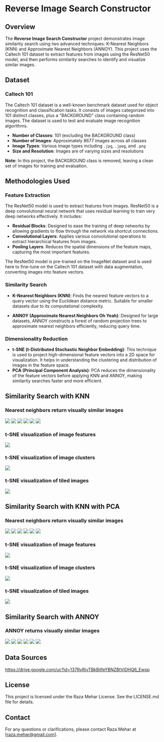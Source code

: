 # Reverse Image Search Constructor

## Overview

The **Reverse Image Search Constructor** project demonstrates image similarity search using two advanced techniques: K-Nearest Neighbors (KNN) and Approximate Nearest Neighbors (ANNOY). This project uses the Caltech 101 dataset to extract features from images using the ResNet50 model, and then performs similarity searches to identify and visualize similar images.

## Dataset

### Caltech 101

The Caltech 101 dataset is a well-known benchmark dataset used for object recognition and classification tasks. It consists of images categorized into 101 distinct classes, plus a "BACKGROUND" class containing random images. The dataset is used to test and evaluate image recognition algorithms.

- **Number of Classes**: 101 (excluding the BACKGROUND class)
- **Number of Images**: Approximately 8677 images across all classes
- **Image Types**: Various image types including `.jpg`, `.jpeg`, and `.png`
- **Size and Resolution**: Images are of varying sizes and resolutions

**Note:** In this project, the BACKGROUND class is removed, leaving a clean set of images for training and evaluation.

## Methodologies Used

### Feature Extraction

The ResNet50 model is used to extract features from images. ResNet50 is a deep convolutional neural network that uses residual learning to train very deep networks effectively. It includes:

- **Residual Blocks**: Designed to ease the training of deep networks by allowing gradients to flow through the network via shortcut connections.
- **Convolutional Layers**: Applies various convolutional operations to extract hierarchical features from images.
- **Pooling Layers**: Reduces the spatial dimensions of the feature maps, capturing the most important features.

The ResNet50 model is pre-trained on the ImageNet dataset and is used here to fine-tune on the Caltech 101 dataset with data augmentation, converting images into feature vectors.

### Similarity Search

- **K-Nearest Neighbors (KNN)**: Finds the nearest feature vectors to a query vector using the Euclidean distance metric. Suitable for smaller datasets due to its computational complexity.

- **ANNOY (Approximate Nearest Neighbors Oh Yeah)**: Designed for large datasets, ANNOY constructs a forest of random projection trees to approximate nearest neighbors efficiently, reducing query time.

### Dimensionality Reduction

- **t-SNE (t-Distributed Stochastic Neighbor Embedding)**: This technique is used to project high-dimensional feature vectors into a 2D space for visualization. It helps in understanding the clustering and distribution of images in the feature space.
- **PCA (Principal Component Analysis)**: PCA reduces the dimensionality of the feature vectors before applying KNN and ANNOY, making similarity searches faster and more efficient.

## Similarity Search with KNN

### Nearest neighbors return visually similar images
<div>
  <img src="docs/KNN1.png" style="max-width: 100%";>
  <img src="docs/KNN2.png" style="max-width: 100%";>
  <img src="docs/KNN3.png" style="max-width: 100%";>
  <img src="docs/KNN4.png" style="max-width: 100%";>
  <img src="docs/KNN5.png" style="max-width: 100%";>
  <img src="docs/KNN6.png" style="max-width: 100%";>  
</div>

### t-SNE visualization of image features
<div>
  <img src="docs/KNN-tsne.png" style="max-width: 100%";>
</div>

### t-SNE visualization of image clusters
<div>
  <img src="docs/KNN-tsne2.png" style="max-width: 100%";>
</div>

### t-SNE visualization of tiled images
<div>
  <img src="docs/KNN-tsne3.png" style="max-width: 100%";>
</div>

## Similarity Search with KNN with PCA

### Nearest neighbors return visually similar images
<div>
  <img src="docs/p1.png" style="max-width: 100%";>
  <img src="docs/p2.png" style="max-width: 100%";>
  <img src="docs/p3.png" style="max-width: 100%";>
  <img src="docs/p4.png" style="max-width: 100%";>
  <img src="docs/p5.png" style="max-width: 100%";>
  <img src="docs/p6.png" style="max-width: 100%";>  
</div>

### t-SNE visualization of image features
<div>
  <img src="docs/ptsne.png" style="max-width: 100%";>
</div>

### t-SNE visualization of image clusters
<div>
  <img src="docs/ptsne2.png" style="max-width: 100%";>
</div>

### t-SNE visualization of tiled images
<div>
  <img src="docs/ptsne3.png" style="max-width: 100%";>
</div>

## Similarity Search with ANNOY
### ANNOY returns visually similar images
<div>
  <img src="docs/a1.png" style="max-width: 100%";>
  <img src="docs/a2.png" style="max-width: 100%";>
  <img src="docs/a3.png" style="max-width: 100%";>
  <img src="docs/a4.png" style="max-width: 100%";>
  <img src="docs/a5.png" style="max-width: 100%";>
  <img src="docs/a6.png" style="max-width: 100%";>  
</div>

## Data Sources
https://drive.google.com/uc?id=137RyRjvTBkBiIfeYBNZBtViDHQ6_Ewsp

## License
This project is licensed under the Raza Mehar License. See the LICENSE.md file for details.

## Contact
For any questions or clarifications, please contact Raza Mehar at [raza.mehar@gmail.com].

